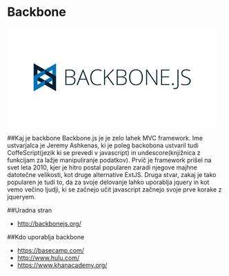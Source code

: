 Backbone
========
![alt tag](https://raw.githubusercontent.com/amatelic/zakljucna/master/backbone/backbone.gif)

##Kaj je backbone
Backbone.js je je zelo lahek MVC framework. Ime ustvarjalca je Jeremy Ashkenas, ki je poleg backobona ustvaril tudi CoffeScript(jezik ki se prevedi v javascript) in undescore(knjižnica z funkcijam za lažje manipuliranje podatkov). 
Prvič je framework prišel na svet leta 2010, kjer je hitro postal popularen zaradi njegove majhne  datotečne velikosti, kot druge alternative ExtJS. Druga stvar, zakaj je tako popularen je tudi to, da za svoje delovanje lahko uporablja jquery in kot vemo večino ljudji, ki se začnejo učit javascript začnejo svoje prve korake z jqueryem. 

##Uradna stran
- http://backbonejs.org/

##Kdo uporablja backbone
- https://basecamp.com/
- http://www.hulu.com/
- https://www.khanacademy.org/
